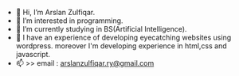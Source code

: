 - 👋 Hi, I’m Arslan Zulfiqar.
- 👀 I’m interested in programming.
- 🌱 I’m currently studying in BS(Artificial Intelligence).
- 💞️ I have an experience of developing eyecatching websites using wordpress. moreover I'm developing experience in html,css and javascript.
- 📫 >> email : arslanzulfiqar.ry@gmail.com

<!---
arslanzu/arslanzu is a ✨ special ✨ repository because its `README.md` (this file) appears on your GitHub profile.
You can click the Preview link to take a look at your changes.
--->
